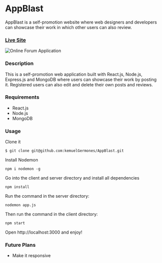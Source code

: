 # AppBlast

AppBlast is a self-promotion website where web designers and developers can showcase their work in which other users can also review. 

### [Live Site](https://appblast-260d3.web.app/projects)

![Online Forum Application](https://res.cloudinary.com/de9dxfdav/image/upload/v1666718609/Project%20Promotion/Screenshot_2022-10-26_011947_holiqn.jpg)

### Description

This is a self-promotion web application built with React.js, Node.js, Express.js and MongoDB 
where users can showcase their work by posting it. 
Registered users can also edit and delete their own posts and reviews. 

### Requirements

- React.js
- Node.js
- MongoDB

### Usage

Clone it

```
$ git clone git@github.com:kemuelGermones/AppBlast.git
```

Install Nodemon

```
npm i nodemon -g
```

Go into the client and server directory and install all dependencies

```
npm install
```

Run the command in the server directory:

```
nodemon app.js
```

Then run the command in the client directory:

```
npm start
```

Open http://localhost:3000 and enjoy!

### Future Plans

- Make it responsive 
